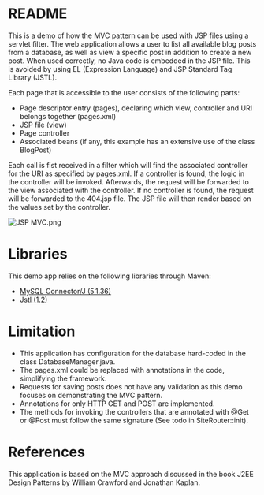 # README #

This is a demo of how the MVC pattern can be used with JSP files using a servlet filter.
The web application allows a user to list all available blog posts from a database, as well as view a specific post in addition to create a new post. 
When used correctly, no Java code is embedded in the JSP file. This is avoided by using EL (Expression Language) and JSP Standard Tag Library (JSTL).

Each page that is accessible to the user consists of the following parts:
* Page descriptor entry (pages), declaring which view, controller and URI belongs together (pages.xml)
* JSP file (view)
* Page controller
* Associated beans (if any, this example has an extensive use of the class BlogPost)

Each call is fist received in a filter which will find the associated controller for the URI as specified by pages.xml. If a controller is found, the logic in the controller will be invoked. Afterwards, the request will be forwarded to the view associated with the controller. If no controller is found, the request will be forwarded to the 404.jsp file. The JSP file will then render based on the values set by the controller. 

![JSP MVC.png](https://bitbucket.org/repo/jBk4a8/images/1139313143-JSP%20MVC.png)

# Libraries #
This demo app relies on the following libraries through Maven:
* [MySQL Connector/J (5.1.36) ](http://mvnrepository.com/artifact/mysql/mysql-connector-java/5.1.36)
* [Jstl (1.2)](http://mvnrepository.com/artifact/javax.servlet/jstl/1.2) 

# Limitation #
* This application has configuration for the database hard-coded in the class DatabaseManager.java.
* The pages.xml could be replaced with annotations in the code, simplifying the framework.
* Requests for saving posts does not have any validation as this demo focuses on demonstrating the MVC pattern.
* Annotations for only HTTP GET and POST are implemented.
* The methods for invoking the controllers that are annotated with @Get or @Post must follow the same signature (See todo in SiteRouter::init).

# References #
This application is based on the MVC approach discussed in the book J2EE Design Patterns by William Crawford and Jonathan Kaplan.